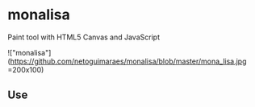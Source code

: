 # monalisa
Paint tool with HTML5 Canvas and JavaScript

!["monalisa"](https://github.com/netoguimaraes/monalisa/blob/master/mona_lisa.jpg =200x100)

## Use
